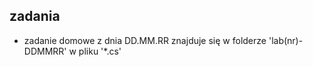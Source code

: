 ## zadania

- zadanie domowe z dnia DD.MM.RR znajduje się w folderze 'lab(nr)-DDMMRR' w pliku '\*.cs'
